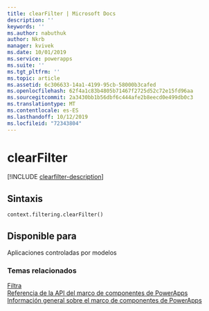 ```yaml
---
title: clearFilter | Microsoft Docs
description: ''
keywords: ''
ms.author: nabuthuk
author: Nkrb
manager: kvivek
ms.date: 10/01/2019
ms.service: powerapps
ms.suite: ''
ms.tgt_pltfrm: ''
ms.topic: article
ms.assetid: 6c306633-14a1-4199-95cb-58000b3cafed
ms.openlocfilehash: 62f4a1c83b4805b71467f2725d52c72e15fd96aa
ms.sourcegitcommit: 2a3430bb1b56dbf6c444afe2b8eecd0e499db0c3
ms.translationtype: MT
ms.contentlocale: es-ES
ms.lasthandoff: 10/12/2019
ms.locfileid: "72343804"
---
```

# <a name="clearfilter"></a>clearFilter

[!INCLUDE [clearfilter-description](includes/clearfilter-description.md)]

## <a name="syntax"></a>Sintaxis

`context.filtering.clearFilter()`

## <a name="available-for"></a>Disponible para 

Aplicaciones controladas por modelos

### <a name="related-topics"></a>Temas relacionados

[Filtra](../filtering.md)<br/>
[Referencia de la API del marco de componentes de PowerApps](../../reference/index.md)<br/>
[Información general sobre el marco de componentes de PowerApps](../../overview.md)